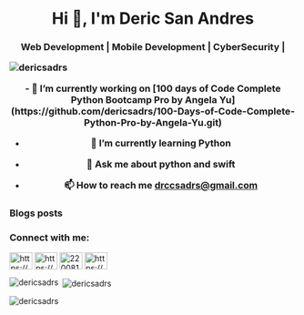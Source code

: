 
<h1 align="center">Hi 👋, I'm Deric San Andres</h1>
<h3 align="center"> Web Development | Mobile Development | CyberSecurity | 
<p align="left"> <img src="https://komarev.com/ghpvc/?username=dericsadrs&label=Profile%20views&color=0e75b6&style=dark" alt="dericsadrs" /> </p>
<!-- <img align="right" alt="Coding" width="400" src="<iframe src="https://giphy.com/embed/qgQUggAC3Pfv687qPC" width="480" height="360" frameBorder="0" class="giphy-embed" allowFullScreen></iframe><p><a href="https://giphy.com/gifs/dommespace-domme-space-programador-qgQUggAC3Pfv687qPC">via GIPHY</a></p>">
 -->
<!-- /*<p align="left"> <a href="https://github.com/ryo-ma/github-profile-trophy"><img src="https://github-profile-trophy.vercel.app/?username=dericsadrs" alt="dericsadrs" /></a> </p>
*/ -->
- 🔭 I’m currently working on [100 days of Code Complete Python Bootcamp Pro by Angela Yu](https://github.com/dericsadrs/100-Days-of-Code-Complete-Python-Pro-by-Angela-Yu.git)

- 🌱 I’m currently learning **Python**

- 💬 Ask me about **python and swift**

- 📫 How to reach me **drccsadrs@gmail.com**

### Blogs posts
<!-- BLOG-POST-LIST:START -->
<!-- BLOG-POST-LIST:END -->

<h3 align="left">Connect with me:</h3>
<p align="left">
<a href="https://dev.to/https://dev.to/dericsadrs" target="blank"><img align="center" src="https://raw.githubusercontent.com/rahuldkjain/github-profile-readme-generator/master/src/images/icons/Social/devto.svg" alt="https://dev.to/dericsadrs" height="30" width="40" /></a>
<a href="https://linkedin.com/in/https://www.linkedin.com/in/drccsadrs/" target="blank"><img align="center" src="https://raw.githubusercontent.com/rahuldkjain/github-profile-readme-generator/master/src/images/icons/Social/linked-in-alt.svg" alt="https://www.linkedin.com/in/drccsadrs/" height="30" width="40" /></a>
<a href="https://stackoverflow.com/users/22008152" target="blank"><img align="center" src="https://raw.githubusercontent.com/rahuldkjain/github-profile-readme-generator/master/src/images/icons/Social/stack-overflow.svg" alt="22008152" height="30" width="40" /></a>
<a href="https://www.hackerrank.com/https://www.hackerrank.com/drccsadrs?hr_r=1" target="blank"><img align="center" src="https://raw.githubusercontent.com/rahuldkjain/github-profile-readme-generator/master/src/images/icons/Social/hackerrank.svg" alt="https://www.hackerrank.com/drccsadrs?hr_r=1" height="30" width="40" /></a>
</p>



<p><img align="left" src="https://github-readme-stats.vercel.app/api/top-langs?username=dericsadrs&show_icons=true&locale=en&layout=compact" alt="dericsadrs" /></p>

<p>&nbsp;<img align="center" src="https://github-readme-stats.vercel.app/api?username=dericsadrs&show_icons=true&locale=en" alt="dericsadrs" /></p>

<p><img align="center" src="https://github-readme-streak-stats.herokuapp.com/?user=dericsadrs&" alt="dericsadrs" /></p>
